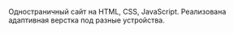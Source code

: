Одностраничный сайт на HTML, CSS, JavaScript. Реализована адаптивная верстка под разные устройства.
